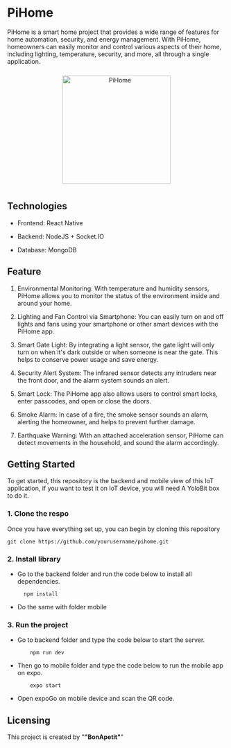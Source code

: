# PiHome

PiHome is a smart home project that provides a wide range of features for home automation, security, and energy management. With PiHome, homeowners can easily monitor and control various aspects of their home, including lighting, temperature, security, and more, all through a single application.

<p align="center" style="padding: 10px;">
    <img src="./logo.png" alt="PiHome" width=250>
</p>

## Technologies

-   Frontend: React Native

-   Backend: NodeJS + Socket.IO

-   Database: MongoDB

## Feature

1. Environmental Monitoring: With temperature and humidity sensors, PiHome allows you to monitor the status of the environment inside and around your home.

2. Lighting and Fan Control via Smartphone: You can easily turn on and off lights and fans using your smartphone or other smart devices with the PiHome app.

3. Smart Gate Light: By integrating a light sensor, the gate light will only turn on when it's dark outside or when someone is near the gate. This helps to conserve power usage and save energy.

4. Security Alert System: The infrared sensor detects any intruders near the front door, and the alarm system sounds an alert.

5. Smart Lock: The PiHome app also allows users to control smart locks, enter passcodes, and open or close the doors.

6. Smoke Alarm: In case of a fire, the smoke sensor sounds an alarm, alerting the homeowner, and helps to prevent further damage.

7. Earthquake Warning: With an attached acceleration sensor, PiHome can detect movements in the household, and sound the alarm accordingly.

## Getting Started

To get started, this repository is the backend and mobile view of this IoT application, if you want to test it on IoT device, you will need A YoloBit box to do it.

### 1. Clone the respo

Once you have everything set up, you can begin by cloning this repository

    git clone https://github.com/yourusername/pihome.git

### 2. Install library

-   Go to the backend folder and run the code below to install all dependencies.

          npm install

*   Do the same with folder mobile

### 3. Run the project

-   Go to backend folder and type the code below to start the server.

            npm run dev

-   Then go to mobile folder and type the code below to run the mobile app on expo.

            expo start

-   Open expoGo on mobile device and scan the QR code.

## Licensing

This project is created by "**"BonApetit"**"
